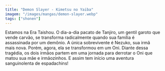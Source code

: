 ```yaml
---
title: "Demon Slayer - Kimetsu no Yaiba"
imagem: "/images/mangas/demon-slayer.webp"
tags: ["shonen"]
---
```


Estamos na Era Taishou. O dia-a-dia pacato de Tanjiro, um gentil garoto que vende carvão, se transforma radicalmente quando sua família é assassinada por um demônio. A única sobrevivente é Nezuko, sua irmã mais nova. Porém, agora, ela se transformou em um Oni. Diante dessa tragédia, os dois irmãos partem em uma jornada para derrotar o Oni que matou sua mãe e irmãozinhos. E assim tem início uma aventura sanguinolenta de espadachins!
